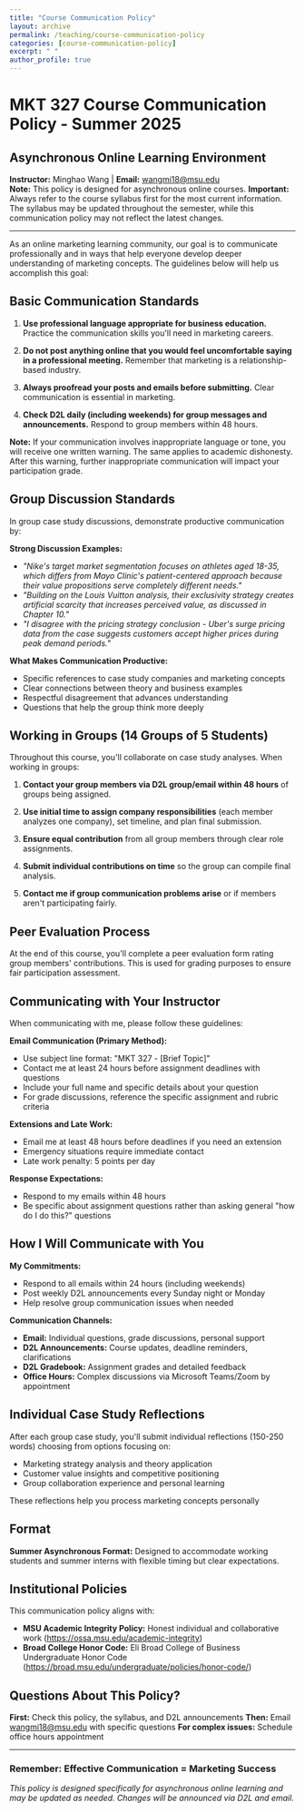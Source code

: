 ```yaml
---
title: "Course Communication Policy"
layout: archive
permalink: /teaching/course-communication-policy
categories: [course-communication-policy]
excerpt: " "
author_profile: true
---
```


<!-- excerpt-end -->

# MKT 327 Course Communication Policy - Summer 2025
## Asynchronous Online Learning Environment

**Instructor:** Minghao Wang | **Email:** wangmi18@msu.edu  
**Note:** This policy is designed for asynchronous online courses.
**Important:** Always refer to the course syllabus first for the most current information. The syllabus may be updated throughout the semester, while this communication policy may not reflect the latest changes.

---

As an online marketing learning community, our goal is to communicate professionally and in ways that help everyone develop deeper understanding of marketing concepts. The guidelines below will help us accomplish this goal:

## Basic Communication Standards

1. **Use professional language appropriate for business education.** Practice the communication skills you'll need in marketing careers.

2. **Do not post anything online that you would feel uncomfortable saying in a professional meeting.** Remember that marketing is a relationship-based industry.

3. **Always proofread your posts and emails before submitting.** Clear communication is essential in marketing.

4. **Check D2L daily (including weekends) for group messages and announcements.** Respond to group members within 48 hours.

**Note:** If your communication involves inappropriate language or tone, you will receive one written warning. The same applies to academic dishonesty. After this warning, further inappropriate communication will impact your participation grade.

## Group Discussion Standards

In group case study discussions, demonstrate productive communication by:

**Strong Discussion Examples:**
- *"Nike's target market segmentation focuses on athletes aged 18-35, which differs from Mayo Clinic's patient-centered approach because their value propositions serve completely different needs."*
- *"Building on the Louis Vuitton analysis, their exclusivity strategy creates artificial scarcity that increases perceived value, as discussed in Chapter 10."*
- *"I disagree with the pricing strategy conclusion - Uber's surge pricing data from the case suggests customers accept higher prices during peak demand periods."*

**What Makes Communication Productive:**
- Specific references to case study companies and marketing concepts
- Clear connections between theory and business examples  
- Respectful disagreement that advances understanding
- Questions that help the group think more deeply

## Working in Groups (14 Groups of 5 Students)

Throughout this course, you'll collaborate on case study analyses. When working in groups:

1. **Contact your group members via D2L group/email within 48 hours** of groups being assigned.

2. **Use initial time to assign company responsibilities** (each member analyzes one company), set timeline, and plan final submission.

3. **Ensure equal contribution** from all group members through clear role assignments.

4. **Submit individual contributions on time** so the group can compile final analysis.

5. **Contact me if group communication problems arise** or if members aren't participating fairly.

## Peer Evaluation Process

At the end of this course, you'll complete a peer evaluation form rating group members' contributions. This is used for grading purposes to ensure fair participation assessment. 

## Communicating with Your Instructor

When communicating with me, please follow these guidelines:

**Email Communication (Primary Method):**
- Use subject line format: "MKT 327 - [Brief Topic]"
- Contact me at least 24 hours before assignment deadlines with questions
- Include your full name and specific details about your question
- For grade discussions, reference the specific assignment and rubric criteria

**Extensions and Late Work:**
- Email me at least 48 hours before deadlines if you need an extension
- Emergency situations require immediate contact
- Late work penalty: 5 points per day

**Response Expectations:**
- Respond to my emails within 48 hours
- Be specific about assignment questions rather than asking general "how do I do this?" questions

## How I Will Communicate with You

**My Commitments:**
- Respond to all emails within 24 hours (including weekends)
- Post weekly D2L announcements every Sunday night or Monday
- Help resolve group communication issues when needed

**Communication Channels:**
- **Email:** Individual questions, grade discussions, personal support
- **D2L Announcements:** Course updates, deadline reminders, clarifications  
- **D2L Gradebook:** Assignment grades and detailed feedback
- **Office Hours:** Complex discussions via Microsoft Teams/Zoom by appointment

## Individual Case Study Reflections

After each group case study, you'll submit individual reflections (150-250 words) choosing from options focusing on:
- Marketing strategy analysis and theory application
- Customer value insights and competitive positioning
- Group collaboration experience and personal learning

These reflections help you process marketing concepts personally

## Format

**Summer Asynchronous Format:** Designed to accommodate working students and summer interns with flexible timing but clear expectations.

## Institutional Policies

This communication policy aligns with:
- **MSU Academic Integrity Policy:** Honest individual and collaborative work (https://ossa.msu.edu/academic-integrity)
- **Broad College Honor Code:** Eli Broad College of Business Undergraduate Honor Code  (https://broad.msu.edu/undergraduate/policies/honor-code/)

## Questions About This Policy?

**First:** Check this policy, the syllabus, and D2L announcements
**Then:** Email wangmi18@msu.edu with specific questions
**For complex issues:** Schedule office hours appointment

---

### Remember: Effective Communication = Marketing Success

*This policy is designed specifically for asynchronous online learning and may be updated as needed. Changes will be announced via D2L and email.*